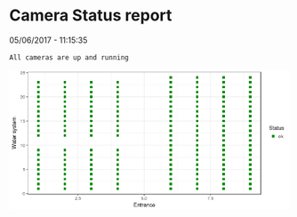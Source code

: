 Camera Status report
================
05/06/2017 - 11:15:35

    All cameras are up and running

![](camreport_files/figure-markdown_github/unnamed-chunk-2-1.png)
